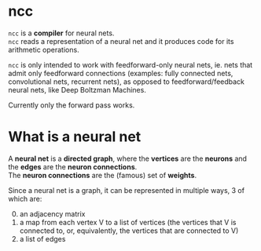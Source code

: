# ncc

`ncc` is a **compiler** for neural nets.  
`ncc` reads a representation of a neural net and it produces code for its arithmetic operations.  

`ncc` is only intended to work with feedforward-only neural nets, ie. nets that admit only feedforward connections (examples: fully connected nets, convolutional nets, recurrent nets), as opposed to feedforward/feedback neural nets, like Deep Boltzman Machines.

Currently only the forward pass works.

# What is a neural net

A **neural net** is a **directed graph**, where the **vertices** are the **neurons** and the **edges** are the **neuron connections**.  
The **neuron connections** are the (famous) set of **weights**.  

Since a neural net is a graph, it can be represented in multiple ways, 3 of which are:

0. an adjacency matrix
1. a map from each vertex V to a list of vertices (the vertices that V is connected to, or, equivalently, the vertices that are connected to V)
2. a list of edges
